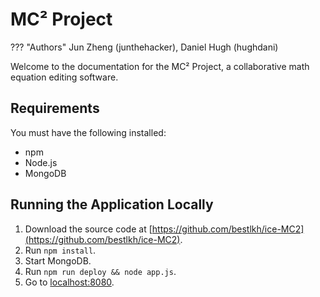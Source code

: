 # MC² Project

??? "Authors"
    Jun Zheng (junthehacker), Daniel Hugh (hughdani)

Welcome to the documentation for the MC² Project, a collaborative math equation editing software.

## Requirements

You must have the following installed:

* npm
* Node.js
* MongoDB

## Running the Application Locally

1. Download the source code at [https://github.com/bestlkh/ice-MC2](https://github.com/bestlkh/ice-MC2).
1. Run `npm install`.
1. Start MongoDB.
2. Run `npm run deploy && node app.js`.
3. Go to [localhost:8080](localhost:8080).